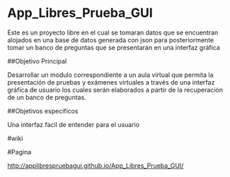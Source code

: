 # App_Libres_Prueba_GUI
Este es un proyecto libre en el cual se tomaran datos que se encuentran alojados en una base de datos generada con json para posteriormente tomar un banco de preguntas que se presentarán en una interfaz gráfica


##Objetivo Principal

Desarrollar un modulo correspondiente a un aula virtual que permita la presentación de pruebas y  exámenes virtuales a través de una interfaz gráfica de usuario los cuales serán elaborados a partir de la recuperación de un banco de preguntas.   


##Objetivos especificos

Una interfaz facil de entender para el usuario


#wiki

#Pagina 

http://applibrespruebagui.github.io/App_Libres_Prueba_GUI/




